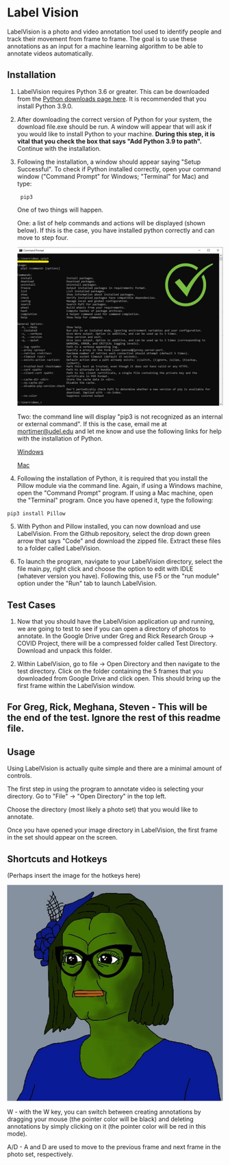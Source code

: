 # Label Vision

LabelVision is a photo and video annotation tool used to identify people and track their movement from frame to frame. The goal is to use these annotations as an input for a machine learning algorithm to be able to annotate videos automatically. 

## Installation

1. LabelVision requires Python 3.6 or greater. This can be downloaded from the [Python downloads page here](https://www.python.org/downloads/). It is recommended that you install Python 3.9.0.  

2. After downloading the correct version of Python for your system, the download file.exe should be run. A window will appear that will ask if you would like to install Python to your machine. **During this step, it is vital that you check the box that says "Add Python 3.9 to path".** Continue with the installation.  

3. Following the installation, a window should appear saying "Setup Successful". To check if Python installed correctly, open your command window ("Command Prompt" for Windows; "Terminal" for Mac) and type:  	 
	
		pip3
		
	One of two things will happen. 
	
	One: a list of help commands and actions will be displayed (shown below). If this is the case, you have installed python correctly and can move to step four. 
	
	![Python Installed Correctly](installgood.jpg)
	
	Two: the command line will display "pip3 is not recognized as an internal or external command". If this is the case, email me at mortimer@udel.edu and let me know and use the following links for help with the installation of Python. 

	[Windows](https://www.youtube.com/watch?v=i-MuSAwgwCU&ab_channel=IDGTECHtalk) 

	[Mac](https://www.youtube.com/watch?v=TgA4ObrowRg&ab_channel=AutomationStepbyStep-RaghavPal) 

4.   Following the installation of Python, it is required that you install the Pillow module via the command line. Again, if using a Windows machine, open the "Command Prompt" program. If using a Mac machine, open the "Terminal" program. Once you have opened it, type the following:
	
	pip3 install Pillow

5. With Python and Pillow installed, you can now download and use LabelVision. From the Github repository, select the drop down green arrow that says "Code" and download the zipped file. Extract these files to a folder called LabelVision.

6. To launch the program, navigate to your LabelVision directory, select the file main.py, right click and choose the option to edit with IDLE (whatever version you have). Following this, use F5 or the "run module" option under the "Run" tab to launch LabelVision. 


## Test Cases 
1. Now that you should have the LabelVision application up and running, we are going to test to see if you can open a directory of photos to annotate. In the Google Drive under Greg and Rick Research Group -> COVID Project, there will be a compressed folder called Test Directory. Download and unpack this folder.

2. Within LabelVision, go to file -> Open Directory and then navigate to the test directory. Click on the folder containing the 5 frames that you downloaded from Google Drive and click open. This should bring up the first frame within the LabelVision window. 

For Greg, Rick, Meghana, Steven - This will be the end of the test. Ignore the rest of this readme file. 
---------------------------------------------------------------------------------------------

## Usage

Using LabelVision is actually quite simple and there are a minimal amount of controls.  

The first step in using the program to annotate video is selecting your directory. Go to "File" -> "Open Directory" in the top left.  

Choose the directory (most likely a photo set) that you would like to annotate. 

Once you have opened your image directory in LabelVision, the first frame in the set should appear on the screen. 


## Shortcuts and Hotkeys

(Perhaps insert the image for the hotkeys here)

![Drag Racing](testimage.jpg)

W - with the W key, you can switch between creating annotations by dragging your mouse (the pointer color will be black) and deleting annotations by simply clicking on it (the pointer color will be red in this mode).

A/D - A and D are used to move to the previous frame and next frame in the photo set, respectively. 
